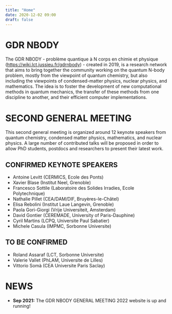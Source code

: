 ```yaml
---
title: "Home"
date: 2020-12-02 09:00
draft: false
---
```


# GDR NBODY

The GDR NBODY - problème quantique à N corps en chimie et physique (https://wiki.lct.jussieu.fr/gdrnbody) - created in 2019, is a research network that aims to bring together the community working on the quantum N-body problem, mostly from the viewpoint of quantum chemistry, but also including the viewpoints of condensed-matter physics, nuclear physics, and mathematics. The idea is to foster the development of new computational methods in quantum mechanics, the transfer of these methods from one discipline to another, and their efficient computer implementations.

# SECOND GENERAL MEETING

This second general meeting is organized around 12 keynote speakers from quantum chemistry, condensed matter physics, mathematics, and nuclear physics. A large number of contributed talks will be proposed in order to allow PhD students, postdocs and researchers to present their latest work.

## CONFIRMED KEYNOTE SPEAKERS

- Antoine Levitt (CERMICS, Ecole des Ponts)
- Xavier Blase (Institut Neel, Grenoble)
- Francesco Sottile (Laboratoire des Solides Irradies, Ecole Polytechnique)
- Nathalie Pillet (CEA/DAM/DIF, Bruyères-le-Châtel)
- Elisa Rebolini (Institut Laue Langevin, Grenoble)
- Paola Gori-Giorgi (Vrije Universiteit, Amsterdam)
- David Gontier (CEREMADE, University of Paris-Dauphine)
- Cyril Martins (LCPQ, Universite Paul Sabatier)
- Michele Casula (IMPMC, Sorbonne Universite)

## TO BE CONFIRMED 

- Roland Assaraf (LCT, Sorbonne Universite)
- Valerie Vallet (PhLAM, Universite de Lilles)
- Vittorio Somà (CEA Universite Paris Saclay)

# NEWS

- <b>Sep 2021:</b> The GDR NBODY GENERAL MEETING 2022 website is up and running!


